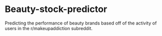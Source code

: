 # Beauty-stock-predictor
Predicting the performance of beauty brands based off of the activity of users in the r/makeupaddiction subreddit.
